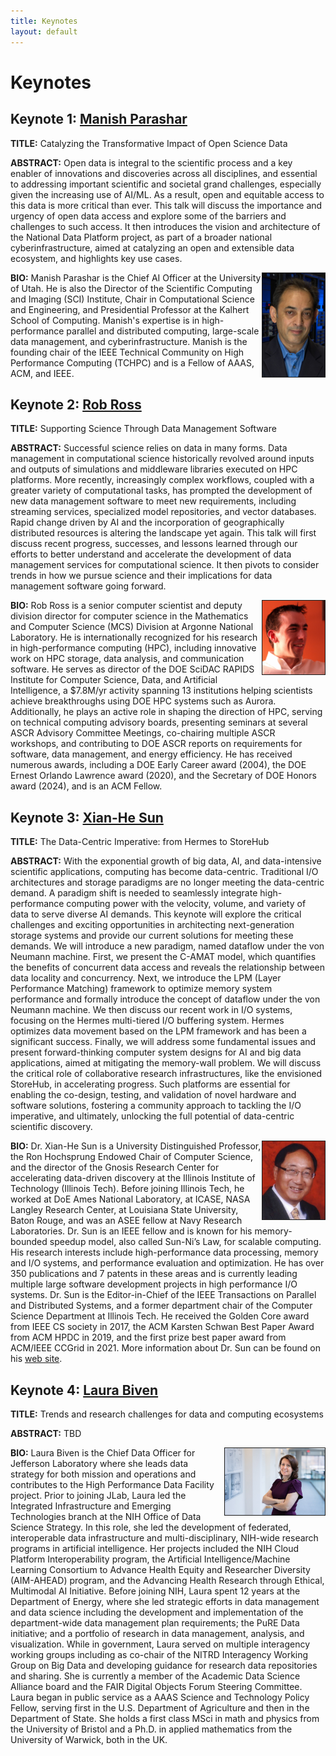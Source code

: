 ```yaml
---
title: Keynotes
layout: default
---
```


# Keynotes

## Keynote 1: [Manish Parashar](https://www.sci.utah.edu/people/parashar.html)

**TITLE:** Catalyzing the Transformative Impact of Open Science Data

**ABSTRACT:** Open data is integral to the scientific process and a key enabler of innovations and discoveries across all disciplines, and essential to addressing important scientific and societal grand challenges, especially given the increasing use of AI/ML. As a result, open and equitable access to this data is more critical than ever. This talk will discuss the importance and urgency of open data access and explore some of the barriers and challenges to such access. It then introduces the vision and architecture of the National Data Platform project, as part of a broader national cyberinfrastructure, aimed at catalyzing an open and extensible data ecosystem, and highlights key use cases.

<img src="./assets/images/parashar.jpg" align="right" border="1" width="100">

**BIO:** Manish Parashar is the Chief AI Officer at the University of Utah. He is also the Director of the Scientific Computing and Imaging (SCI) Institute, Chair in Computational Science and Engineering, and Presidential Professor at the Kalhert School of Computing. Manish's expertise is in high-performance parallel and distributed computing, large-scale data management, and cyberinfrastructure. Manish is the founding chair of the IEEE Technical Community on High Performance Computing (TCHPC) and is a Fellow of AAAS, ACM, and IEEE.



## Keynote 2: [Rob Ross](https://www.anl.gov/profile/robert-b-ross)

**TITLE:** Supporting Science Through Data Management Software

**ABSTRACT:** Successful science relies on data in many forms. Data management in computational science historically revolved around inputs and outputs of simulations and middleware libraries executed on HPC platforms. More recently, increasingly complex workflows, coupled with a greater variety of computational tasks, has prompted the development of new data management software to meet new requirements, including streaming services, specialized model repositories, and vector databases. Rapid change driven by AI and the incorporation of geographically distributed resources is altering the landscape yet again.
This talk will first discuss recent progress, successes, and lessons learned through our efforts to better understand and accelerate the development of data management services for computational science. It then pivots to consider trends in how we pursue science and their implications for data management software going forward.


<img src="./assets/images/RobRoss.jpeg" align="right" border="1" width="100">

**BIO:** Rob Ross is a senior computer scientist and deputy division director for computer science in the Mathematics and Computer Science (MCS) Division at Argonne National Laboratory. He is internationally recognized for his research in high-performance computing (HPC), including innovative work on HPC storage, data analysis, and communication software. He serves as director of the DOE SciDAC RAPIDS Institute for Computer Science, Data, and Artificial Intelligence, a $7.8M/yr activity spanning 13 institutions helping scientists achieve breakthroughs using DOE HPC systems such as Aurora.
Additionally, he plays an active role in shaping the direction of HPC, serving on technical computing advisory boards, presenting seminars at several ASCR Advisory Committee Meetings, co-chairing multiple ASCR workshops, and contributing to DOE ASCR reports on requirements for software, data management, and energy efficiency. He has received numerous awards, including a DOE Early Career award (2004), the DOE Ernest Orlando Lawrence award (2020), and the Secretary of DOE Honors award (2024), and is an ACM Fellow.


## Keynote 3: [Xian-He Sun](http://www.cs.iit.edu/~scs/sun/)

**TITLE:** The Data-Centric Imperative: from Hermes to StoreHub

**ABSTRACT:** With the exponential growth of big data, AI, and data-intensive scientific applications, computing has become data-centric. Traditional I/O architectures and storage paradigms are no longer meeting the data-centric demand. A paradigm shift is needed to seamlessly integrate high-performance computing power with the velocity, volume, and variety of data to serve diverse AI demands. This keynote will explore the critical challenges and exciting opportunities in architecting next-generation storage systems and provide our current solutions for meeting these demands. We will introduce a new paradigm, named dataflow under the von Neumann machine. First, we present the C-AMAT model, which quantifies the benefits of concurrent data access and reveals the relationship between data locality and concurrency. Next, we introduce the LPM (Layer Performance Matching) framework to optimize memory system performance and formally introduce the concept of dataflow under the von Neumann machine. We then discuss our recent work in I/O systems, focusing on the Hermes multi-tiered I/O buffering system. Hermes optimizes data movement based on the LPM framework and has been a significant success. Finally, we will address some fundamental issues and present forward-thinking computer system designs for AI and big data applications, aimed at mitigating the memory-wall problem. We will discuss the critical role of collaborative research infrastructures, like the envisioned StoreHub, in accelerating progress. Such platforms are essential for enabling the co-design, testing, and validation of novel hardware and software solutions, fostering a community approach to tackling the I/O imperative, and ultimately, unlocking the full potential of data-centric scientific discovery.

<img src="./assets/images/XianheSun.jpg" align="right" border="1" width="100">

**BIO:**  Dr. Xian-He Sun is a University Distinguished Professor, the Ron Hochsprung Endowed Chair of Computer Science, and the director of the Gnosis Research Center for accelerating data-driven discovery at the Illinois Institute of Technology (Illinois Tech). Before joining Illinois Tech, he worked at DoE Ames National Laboratory, at ICASE, NASA Langley Research Center, at Louisiana State University, Baton Rouge, and was an ASEE fellow at Navy Research Laboratories. Dr. Sun is an IEEE fellow and is known for his memory-bounded speedup model, also called Sun-Ni’s Law, for scalable computing. His research interests include high-performance data processing, memory and I/O systems, and performance evaluation and optimization. He has over 350 publications and 7 patents in these areas and is currently leading multiple large software development projects in high performance I/O systems. Dr. Sun is the Editor-in-Chief of the IEEE Transactions on Parallel and Distributed Systems, and a former department chair of the Computer Science Department at Illinois Tech. He received the Golden Core award from IEEE CS society in 2017, the ACM Karsten Schwan Best Paper Award from ACM HPDC in 2019, and the first prize best paper award from ACM/IEEE CCGrid in 2021. More information about Dr. Sun can be found on his [web site](www.cs.iit.edu/~sun/).


## Keynote 4: [Laura Biven](https://orcid.org/0000-0002-5755-8449)

**TITLE:** Trends and research challenges for data and computing ecosystems

**ABSTRACT:** TBD

<img src="./assets/images/laurabiven.jpg" align="right" border="1" width="160">

**BIO:**  Laura Biven is the Chief Data Officer for Jefferson Laboratory where she leads data strategy for both mission and operations and contributes to the High Performance Data Facility project.
Prior to joining JLab, Laura led the Integrated Infrastructure and Emerging Technologies branch at the NIH Office of Data Science Strategy. In this role, she led the development of federated, interoperable data infrastructure and multi-disciplinary, NIH-wide research programs in artificial intelligence. Her projects included the NIH Cloud Platform Interoperability program, the Artificial Intelligence/Machine Learning Consortium to Advance Health Equity and Researcher Diversity (AIM-AHEAD) program, and the Advancing Health Research through Ethical, Multimodal AI Initiative.
Before joining NIH, Laura spent 12 years at the Department of Energy, where she led strategic efforts in data management and data science including the development and implementation of the department-wide data management plan requirements; the PuRE Data initiative; and a portfolio of research in data management, analysis, and visualization.
While in government, Laura served on multiple interagency working groups including as co-chair of the NITRD Interagency Working Group on Big Data and developing guidance for research data repositories and sharing. She is currently a member of the Academic Data Science Alliance board and the FAIR Digital Objects Forum Steering Committee.
Laura began in public service as a AAAS Science and Technology Policy Fellow, serving first in the U.S. Department of Agriculture and then in the Department of State. She holds a first class MSci in math and physics from the University of Bristol and a Ph.D. in applied mathematics from the University of Warwick, both in the UK.

